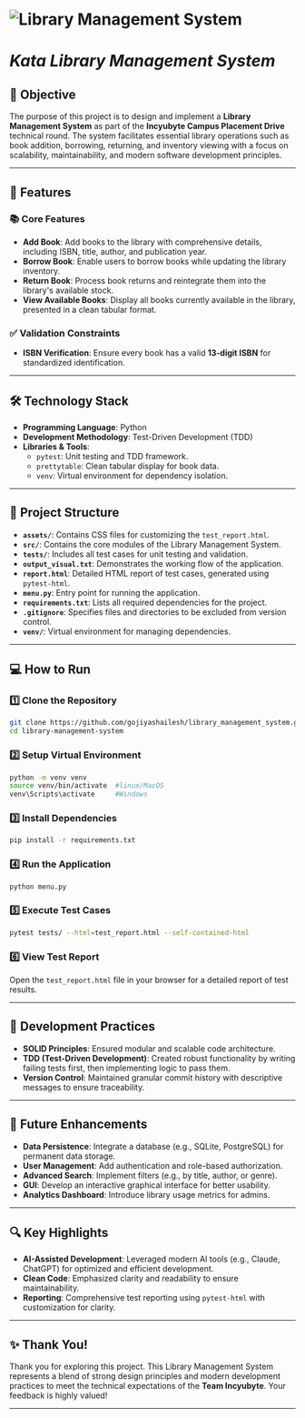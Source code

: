 # ![Library Management System](assests/20241225_231048.png)


# ***Kata Library Management System***

## 🚀 **Objective**
The purpose of this project is to design and implement a **Library Management System** as part of the **Incyubyte Campus Placement Drive** technical round. The system facilitates essential library operations such as book addition, borrowing, returning, and inventory viewing with a focus on scalability, maintainability, and modern software development principles.

---

## 🌟 **Features**
### 📚 **Core Features**
- **Add Book**: Add books to the library with comprehensive details, including ISBN, title, author, and publication year.
- **Borrow Book**: Enable users to borrow books while updating the library inventory.
- **Return Book**: Process book returns and reintegrate them into the library's available stock.
- **View Available Books**: Display all books currently available in the library, presented in a clean tabular format.

### ✅ **Validation Constraints**
- **ISBN Verification**: Ensure every book has a valid **13-digit ISBN** for standardized identification.

---

## 🛠️ **Technology Stack**
- **Programming Language**: Python
- **Development Methodology**: Test-Driven Development (TDD)
- **Libraries & Tools**:
  - `pytest`: Unit testing and TDD framework.
  - `prettytable`: Clean tabular display for book data.
  - `venv`: Virtual environment for dependency isolation.

---

## 📂 **Project Structure**
- **`assets/`**: Contains CSS files for customizing the `test_report.html`.
- **`src/`**: Contains the core modules of the Library Management System.
- **`tests/`**: Includes all test cases for unit testing and validation.
- **`output_visual.txt`**: Demonstrates the working flow of the application.
- **`report.html`**: Detailed HTML report of test cases, generated using `pytest-html`.
- **`menu.py`**: Entry point for running the application.
- **`requirements.txt`**: Lists all required dependencies for the project.
- **`.gitignore`**: Specifies files and directories to be excluded from version control.
- **`venv/`**: Virtual environment for managing dependencies.

---

## 💻 **How to Run**
### 1️⃣ **Clone the Repository**
```bash
git clone https://github.com/gojiyashailesh/library_management_system.git
cd library-management-system
```

### 2️⃣ **Setup Virtual Environment**
```bash
python -m venv venv
source venv/bin/activate  #linux/MacOS
venv\Scripts\activate     #Windows
```

### 3️⃣ **Install Dependencies**
```bash
pip install -r requirements.txt
```

### 4️⃣ **Run the Application**
```bash
python menu.py
```

### 5️⃣ **Execute Test Cases**
```bash
pytest tests/ --html=test_report.html --self-contained-html
```

### 6️⃣ **View Test Report**
Open the `test_report.html` file in your browser for a detailed report of test results.

---

## 🧪 **Development Practices**
- **SOLID Principles**: Ensured modular and scalable code architecture.
- **TDD (Test-Driven Development)**: Created robust functionality by writing failing tests first, then implementing logic to pass them.
- **Version Control**: Maintained granular commit history with descriptive messages to ensure traceability.

---

## 🚧 **Future Enhancements**
- **Data Persistence**: Integrate a database (e.g., SQLite, PostgreSQL) for permanent data storage.
- **User Management**: Add authentication and role-based authorization.
- **Advanced Search**: Implement filters (e.g., by title, author, or genre).
- **GUI**: Develop an interactive graphical interface for better usability.
- **Analytics Dashboard**: Introduce library usage metrics for admins.

---

## 🔍 **Key Highlights**
- **AI-Assisted Development**: Leveraged modern AI tools (e.g., Claude, ChatGPT) for optimized and efficient development.
- **Clean Code**: Emphasized clarity and readability to ensure maintainability.
- **Reporting**: Comprehensive test reporting using `pytest-html` with customization for clarity.

---

## ✨ **Thank You!**
Thank you for exploring this project. This Library Management System represents a blend of strong design principles and modern development practices to meet the technical expectations of the **Team Incyubyte**. Your feedback is highly valued!

---


